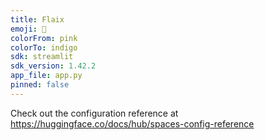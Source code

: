 ```yaml
---
title: Flaix
emoji: 🏢
colorFrom: pink
colorTo: indigo
sdk: streamlit
sdk_version: 1.42.2
app_file: app.py
pinned: false
---
```


Check out the configuration reference at https://huggingface.co/docs/hub/spaces-config-reference
